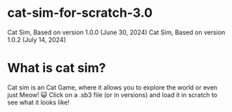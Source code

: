 # cat-sim-for-scratch-3.0
Cat Sim, Based on version 1.0.0 (June 30, 2024)
Cat Sim, Based on version 1.0.2 (July 14, 2024)
# What is cat sim?
Cat sim is an Cat Game, where it allows you to explore the world or even just Meow! 😺
Click on a .sb3 file (or in versions) and load it in scratch to see what it looks like!
